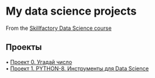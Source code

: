 # My data science projects
From the [Skillfactory Data Science course](https://skillfactory.ru/data-scientist)

<h2>Проекты</h2>

• [Проект 0. Угадай число](Project_0)<br>
• [Проект 1. PYTHON-8. Инструменты для Data Science](Project_1)<br>


